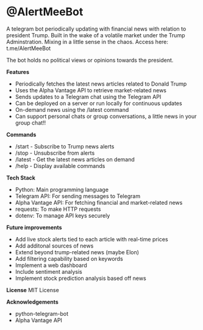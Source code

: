 # @AlertMeeBot
A telegram bot periodically updating with financial news with relation to president Trump. Built in the wake of a volatile market under the Trump Adminstration. Mixing in a little sense in the chaos. 
Access here: t.me/AlertMeeBot

The bot holds no political views or opinions towards the president. 

**Features**
- Periodically fetches the latest news articles related to Donald Trump
- Uses the Alpha Vantage API to retrieve market-related news
- Sends updates to a Telegram chat using the Telegram API
- Can be deployed on a server or run locally for continuous updates
- On-demand news using the /latest command
- Can support personal chats or group conversations, a little news in your group chat!!

**Commands**
- /start - Subscribe to Trump news alerts
- /stop - Unsubscribe from alerts
- /latest - Get the latest news articles on demand
- /help - Display available commands

**Tech Stack**
- Python: Main programming language
- Telegram API: For sending messages to Telegram
- Alpha Vantage API: For fetching financial and market-related news
- requests: To make HTTP requests
- dotenv: To manage API keys securely

**Future improvements**
- Add live stock alerts tied to each article with real-time prices
- Add additonal sources of news
- Extend beyond trump-related news (maybe Elon)
- Add filtering capability based on keywords
- Implement a web dashboard
- Include sentiment analysis
- Implement stock prediction analysis based off news

**License**
MIT License

**Acknowledgements**
- python-telegram-bot
- Alpha Vantage API

   
